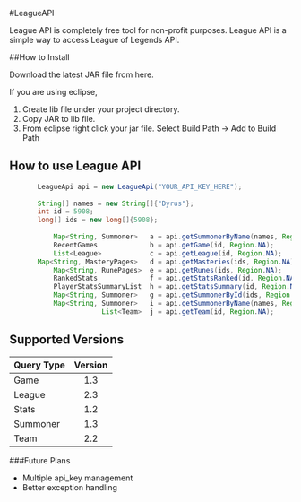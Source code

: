 #LeagueAPI

League API is completely free tool for non-profit purposes. League API is a simple way to access League of Legends API.

##How to Install

Download the latest JAR file from here. 

If you are using eclipse,

1. Create lib file under your project directory.
2. Copy JAR to lib file.
3. From eclipse right click your jar file. Select Build Path -> Add to Build Path

## How to use League API

 ```java
 		LeagueApi api = new LeagueApi("YOUR_API_KEY_HERE");
		
		String[] names = new String[]{"Dyrus"};
		int id = 5908;
		long[] ids = new long[]{5908};
		
			Map<String, Summoner>	a = api.getSummonerByName(names, Region.NA);
			RecentGames				b = api.getGame(id, Region.NA);
			List<League> 			c = api.getLeague(id, Region.NA);
		Map<String, MasteryPages> 	d = api.getMasteries(ids, Region.NA);
			Map<String, RunePages> 	e = api.getRunes(ids, Region.NA);
			RankedStats 			f = api.getStatsRanked(id, Region.NA, Season.SEASON_4);
			PlayerStatsSummaryList 	h = api.getStatsSummary(id, Region.NA, Season.SEASON_4);
			Map<String, Summoner> 	g = api.getSummonerById(ids, Region.NA);
			Map<String, Summoner> 	i = api.getSummonerByName(names, Region.NA);
						List<Team> 	j = api.getTeam(id, Region.NA);

```

## Supported Versions

| Query Type    | Version       |
| ------------- |:-------------:|
| Game          | 1.3           |
| League        | 2.3           |
| Stats         | 1.2           |
| Summoner      | 1.3           |
| Team          | 2.2           |


###Future Plans
+ Multiple api_key management
+ Better exception handling

